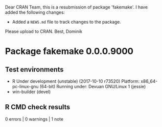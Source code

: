 Dear CRAN Team,
this is a resubmission of package 'fakemake'. I have added the following changes:

* Added a `NEWS.md` file to track changes to the package.


Please upload to CRAN.
Best, Dominik

# Package fakemake 0.0.0.9000
## Test  environments 
- R Under development (unstable) (2017-10-10 r73520)
  Platform: x86_64-pc-linux-gnu (64-bit)
  Running under: Devuan GNU/Linux 1 (jessie)
- win-builder (devel)

## R CMD check results
0 errors | 0 warnings | 1 note 
